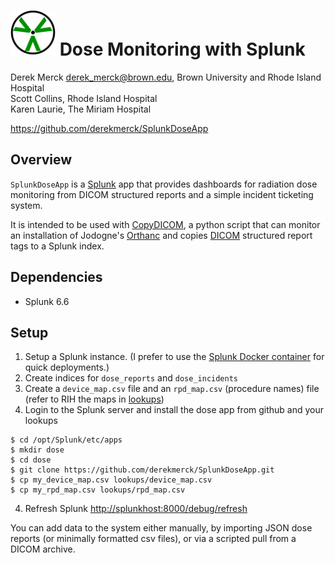 # ![logo](static/appIconAlt_2x.png) Dose Monitoring with Splunk

Derek Merck <derek_merck@brown.edu>, Brown University and Rhode Island Hospital  
Scott Collins, Rhode Island Hospital  
Karen Laurie, The Miriam Hospital  

<https://github.com/derekmerck/SplunkDoseApp>


## Overview

`SplunkDoseApp` is a [Splunk][] app that provides dashboards for radiation dose monitoring from DICOM
structured reports and a simple incident ticketing system.

It is intended to be used with [CopyDICOM][], a python script that can monitor an installation of Jodogne's
[Orthanc][] and copies [DICOM][] structured report tags to a Splunk index.

[CopyDICOM]: https://github.com/derekmerck/CopyDICOM
[Orthanc]: https://orthanc.chu.ulg.ac.be
[DICOM]: http://dicom.nema.org
[Splunk]: https://www.splunk.com
[DIANA]: https://github.com/derekmerck/miip


## Dependencies

- Splunk 6.6


## Setup

1. Setup a Splunk instance.  (I prefer to use the [Splunk Docker container](https://hub.docker.com/r/splunk/splunk/) for quick deployments.)
2. Create indices for `dose_reports` and `dose_incidents`
3. Create a `device_map.csv` file and an `rpd_map.csv` (procedure names) file (refer to RIH the maps in [lookups](lookups/))
4. Login to the Splunk server and install the dose app from github and your lookups

```
$ cd /opt/Splunk/etc/apps
$ mkdir dose
$ cd dose
$ git clone https://github.com/derekmerck/SplunkDoseApp.git
$ cp my_device_map.csv lookups/device_map.csv
$ cp my_rpd_map.csv lookups/rpd_map.csv
```

4. Refresh Splunk <http://splunkhost:8000/debug/refresh>

You can add data to the system either manually, by importing JSON dose reports (or minimally formatted csv files), or via a scripted pull from a DICOM archive.

